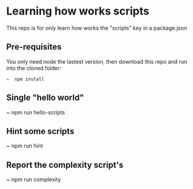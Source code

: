 # Learning how works scripts

This repo is for only learn how works the "scripts" key in a package.json

## Pre-requisites

You only need node the lastest version, then download this repo
and run into the cloned folder:

```
~  npm install
```

## Single "hello world"

~ npm run hello-scripts

## Hint some scripts

~ npm run hint

## Report the complexity script's

~ npm run complexity
